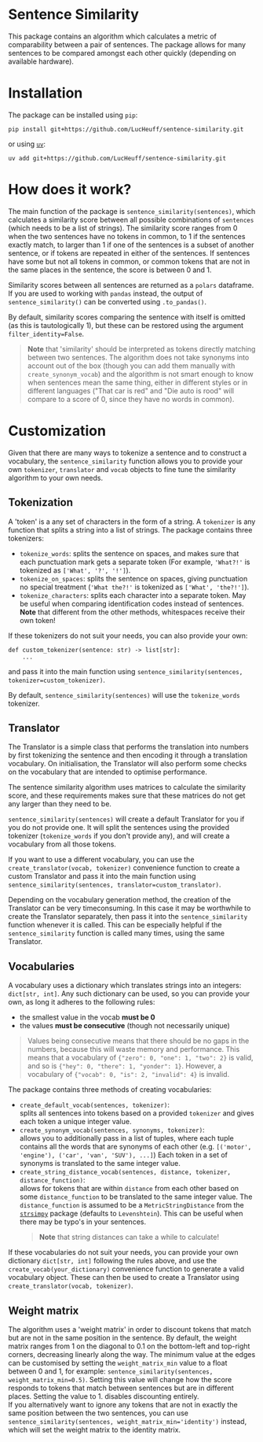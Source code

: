 # Sentence Similarity

This package contains an algorithm which calculates a metric of comparability between a pair of sentences.
The package allows for many sentences to be compared amongst each other quickly (depending on available hardware).

# Installation

The package can be installed using `pip`:

```
pip install git+https://github.com/LucHeuff/sentence-similarity.git
```

or using [`uv`](https://docs.astral.sh/uv/):

```
uv add git+https://github.com/LucHeuff/sentence-similarity.git
```

# How does it work?

The main function of the package is `sentence_similarity(sentences)`, which calculates a similarity score between all
possible combinations of `sentences` (which needs to be a list of strings).
The similarity score ranges from 0 when the two sentences have no tokens in common, to 1 if the sentences exactly match,
to larger than 1 if one of the sentences is a subset of another sentence, or if tokens are repeated in either of the sentences.
If sentences have some but not all tokens in common, or common tokens that are not in the same places in the sentence, the score is between 0 and 1.

Similarity scores between all sentences are returned as a `polars` dataframe. 
If you are used to working with `pandas` instead, the output of `sentence_similarity()` can be converted using `.to_pandas()`.

By default, similarity scores comparing the sentence with itself is omitted (as this is tautologically 1), but these can be restored using
the argument `filter_identity=False`.

> **Note** that 'similarity' should be interpreted as tokens directly matching between two sentences.
The algorithm does not take synonyms into account out of the box (though you can add them manually with `create_synonym_vocab`)
and the algorithm is not smart enough to know when sentences mean the same thing, either in different styles or in different languages
("That car is red" and "Die auto is rood" will compare to a score of 0, since they have no words in common).

# Customization

Given that there are many ways to tokenize a sentence and to construct a vocabulary, the `sentence_similarity` function
allows you to provide your own `tokenizer`, `translator` and `vocab` objects to fine tune the similarity algorithm to your own needs.

## Tokenization

A 'token' is a any set of characters in the form of a string. A `tokenizer` is any function that splits a string into a list of strings.
The package contains three tokenizers:

- `tokenize_words`: splits the sentence on spaces, and makes sure that each punctuation mark gets a separate
  token (For example, `'What?!'` is tokenized as `['What', '?', '!']`).
- `tokenize_on_spaces`: splits the sentence on spaces, giving punctuation no special treatment (`'What the?!'` is tokenized as `['What', 'the?!']`).
- `tokenize_characters`: splits each character into a separate token. May be useful when comparing identification codes
  instead of sentences. **Note** that different from the other methods, whitespaces receive their own token!

If these tokenizers do not suit your needs, you can also provide your own:

```
def custom_tokenizer(sentence: str) -> list[str]:
    ...
```

and pass it into the main function using `sentence_similarity(sentences, tokenizer=custom_tokenizer)`.

By default, `sentence_similarity(sentences)` will use the `tokenize_words` tokenizer.

## Translator

The Translator is a simple class that performs the translation into numbers by first tokenizing the sentence and
then encoding it through a translation vocabulary. On initialisation, the Translator will also perform
some checks on the vocabulary that are intended to optimise performance.

The sentence similarity algorithm uses matrices to calculate the similarity score, and these requirements makes
sure that these matrices do not get any larger than they need to be.

`sentence_similarity(sentences)` will create a default Translator for you if you do not provide one.
It will split the sentences using the provided tokenizer (`tokenize_words` if you don't provide any), and
will create a vocabulary from all those tokens.

If you want to use a different vocabulary, you can use the `create_translator(vocab, tokenizer)` convenience function
to create a custom Translator and pass it into the main function using `sentence_similarity(sentences, translator=custom_translator)`.

Depending on the vocabulary generation method, the creation of the Translator can be very timeconsuming. In this case it
may be worthwhile to create the Translator separately, then pass it into the `sentence_similarity` function whenever it is called.
This can be especially helpful if the `sentence_similarity` function is called many times, using the same Translator.

## Vocabularies

A vocabulary uses a dictionary which translates strings into an integers: `dict[str, int]`. Any such dictionary
can be used, so you can provide your own, as long it adheres to the following rules: 

- the smallest value in the vocab **must be 0**
- the values **must be consecutive** (though not necessarily unique)
> Values being consecutive means that there should be no gaps in the numbers, because this will waste memory and performance.
This means that a vocabulary of `{"zero": 0, "one": 1, "two": 2}` is valid, and so is `{"hey": 0, "there": 1, "yonder": 1}`.
However, a vocabulary of `{"vocab": 0, "is": 2, "invalid": 4}` is invalid.

The package contains three methods of creating vocabularies:

- `create_default_vocab(sentences, tokenizer)`:  
  splits all sentences into tokens based on a provided `tokenizer` and gives each token a unique integer value.
- `create_synonym_vocab(sentences, synonyms, tokenizer)`:  
  allows you to additionally pass in a list of tuples, where each tuple contains all the words that are synonyms of each other
  (e.g. `[('motor', 'engine'), ('car', 'van', 'SUV'), ...]`)
  Each token in a set of synonyms is translated to the same integer value.
- `create_string_distance_vocab(sentences, distance, tokenizer, distance_function)`:  
  allows for tokens that are within `distance` from each other based on some `distance_function` to be translated to the same integer value.
  The `distance_function` is assumed to be a `MetricStringDistance` from the [`strsimpy`](https://github.com/luozhouyang/python-string-similarity) package (defaults to `Levenshtein`).
  This can be useful when there may be typo's in your sentences.
  > **Note** that string distances can take a while to calculate!

If these vocabularies do not suit your needs, you can provide your own dictionary `dict[str, int]` following the rules above,
and use the `create_vocab(your_dictionary)` convenience function to generate a valid vocabulary object.
These can then be used to create a Translator using `create_translator(vocab, tokenizer)`.

## Weight matrix

The algorithm uses a 'weight matrix' in order to discount tokens that match but are not in the same position in the sentence.
By default, the weight matrix ranges from 1 on the diagonal to 0.1 on the bottom-left and top-right corners, decreasing linearly
along the way. The minimum value at the edges can be customised by setting the `weight_matrix_min` value to a float between 0 and 1, for example:
`sentence_similarity(sentences, weight_matrix_min=0.5)`. Setting this value will change how the score responds to tokens that match
between sentences but are in different places. Setting the value to 1. disables discounting entirely.    
If you alternatively want to ignore any tokens that are not in exactly the same position between the two sentences, you can use `sentence_similarity(sentences, weight_matrix_min='identity')` instead,
which will set the weight matrix to the identity matrix.
